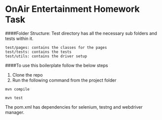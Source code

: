 # OnAir Entertainment Homework Task


####Folder Structure:
Test directory has all the necessary sub folders and tests within it.
````
test/pages: contains the classes for the pages
test/tests: contains the tests
test/utils: contains the driver setup
````
####To use this boilerplate follow the below steps
1. Clone the repo
2. Run the following command from the project folder
```
mvn compile
```
```
mvn test
```

The pom.xml has dependencies for selenium, testng and webdriver manager.
